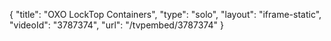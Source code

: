 {
    "title": "OXO LockTop Containers",
    "type": "solo",
    "layout": "iframe-static",
    "videoId": "3787374",
    "url": "\/tvpembed\/3787374"
}